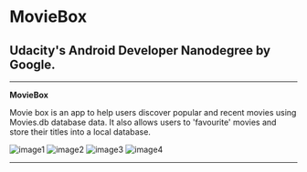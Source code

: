 # **MovieBox**

## Udacity's Android Developer Nanodegree by Google.

---

**MovieBox**

Movie box is an app to help users discover popular and recent movies using Movies.db database data. It also allows users to 'favourite' movies and store their titles into a local database.


[//]: # (Images)

[image1]: ./images/Image1.png "Image 1"

[image2]: ./images/Image2.png "Image 2"

[image3]: ./images/Image3.png "Image 3"

[image4]: ./images/Image4.png "Image 4"

![image1]
![image2]
![image3]
![image4]

---



